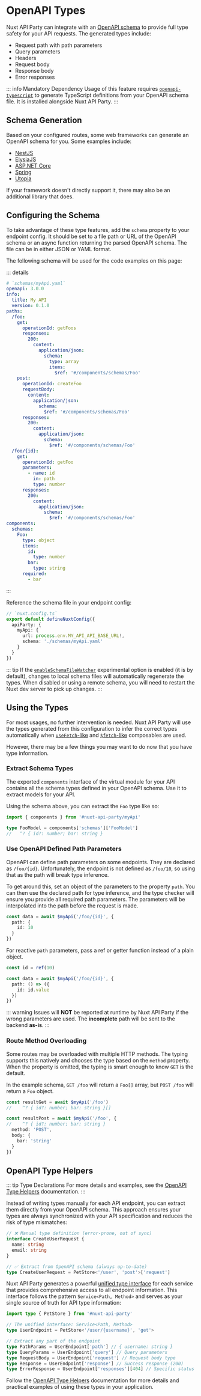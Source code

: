 # OpenAPI Types

Nuxt API Party can integrate with an [OpenAPI schema](https://swagger.io/resources/open-api/) to provide full type safety for your API requests. The generated types include:

- Request path with path parameters
- Query parameters
- Headers
- Request body
- Response body
- Error responses

::: info Mandatory Dependency
Usage of this feature requires [`openapi-typescript`](https://www.npmjs.com/package/openapi-typescript) to generate TypeScript definitions from your OpenAPI schema file. It is installed alongside Nuxt API Party.
:::

## Schema Generation

Based on your configured routes, some web frameworks can generate an OpenAPI schema for you. Some examples include:

- [NestJS](https://docs.nestjs.com/openapi/introduction)
- [ElysiaJS](https://elysiajs.com/patterns/openapi.html#openapi)
- [ASP.NET Core](https://learn.microsoft.com/en-us/aspnet/core/tutorials/web-api-help-pages-using-swagger)
- [Spring](https://springdoc.org/)
- [Utopia](https://docs.rs/utoipa/latest/utoipa/)

If your framework doesn't directly support it, there may also be an additional library that does.

## Configuring the Schema

To take advantage of these type features, add the `schema` property to your endpoint config. It should be set to a file path or URL of the OpenAPI schema or an async function returning the parsed OpenAPI schema. The file can be in either JSON or YAML format.

The following schema will be used for the code examples on this page:

::: details

```yaml
# `schemas/myApi.yaml`
openapi: 3.0.0
info:
  title: My API
  version: 0.1.0
paths:
  /foo:
    get:
      operationId: getFoos
      responses:
        200:
          content:
            application/json:
              schema:
                type: array
                items:
                  $ref: '#/components/schemas/Foo'
    post:
      operationId: createFoo
      requestBody:
        content:
          application/json:
            schema:
              $ref: '#/components/schemas/Foo'
      responses:
        200:
          content:
            application/json:
              schema:
                $ref: '#/components/schemas/Foo'
  /foo/{id}:
    get:
      operationId: getFoo
      parameters:
        - name: id
          in: path
          type: number
      responses:
        200:
          content:
            application/json:
              schema:
                $ref: '#/components/schemas/Foo'
components:
  schemas:
    Foo:
      type: object
      items:
        id:
          type: number
        bar:
          type: string
      required:
        - bar
```

:::

Reference the schema file in your endpoint config:

```ts
// `nuxt.config.ts`
export default defineNuxtConfig({
  apiParty: {
    myApi: {
      url: process.env.MY_API_API_BASE_URL!,
      schema: './schemas/myApi.yaml'
    }
  }
})
```

::: tip
If the [`enableSchemaFileWatcher`](/essentials/module-configuration#enableschemafilewatcher) experimental option is enabled (it is by default), changes to local schema files will automatically regenerate the types. When disabled or using a remote schema, you will need to restart the Nuxt dev server to pick up changes.
:::

## Using the Types

For most usages, no further intervention is needed. Nuxt API Party will use the types generated from this configuration to infer the correct types automatically when [`useFetch`-like](/api/use-fetch-like) and [`$fetch`-like](/api/dollarfetch-like) composables are used.

However, there may be a few things you may want to do now that you have type information.

### Extract Schema Types

The exported `components` interface of the virtual module for your API contains all the schema types defined in your OpenAPI schema. Use it to extract models for your API.

Using the schema above, you can extract the `Foo` type like so:

```ts
import { components } from '#nuxt-api-party/myApi'

type FooModel = components['schemas']['FooModel']
//   ^? { id?: number; bar: string }
```

### Use OpenAPI Defined Path Parameters

OpenAPI can define path parameters on some endpoints. They are declared as `/foo/{id}`. Unfortunately, the endpoint is not defined as `/foo/10`, so using that as the path will break type inference.

To get around this, set an object of the parameters to the property `path`. You can then use the declared path for type inference, and the type checker will ensure you provide all required path parameters. The parameters will be interpolated into the path before the request is made.

```ts
const data = await $myApi('/foo/{id}', {
  path: {
    id: 10
  }
})
```

For reactive `path` parameters, pass a ref or getter function instead of a plain object.

```ts
const id = ref(10)

const data = await $myApi('/foo/{id}', {
  path: () => ({
    id: id.value
  })
})
```

::: warning
Issues will **NOT** be reported at runtime by Nuxt API Party if the wrong parameters are used. The **incomplete** path will be sent to the backend **as-is**.
:::

### Route Method Overloading

Some routes may be overloaded with multiple HTTP methods. The typing supports this natively and chooses the type based on the `method` property. When the property is omitted, the typing is smart enough to know `GET` is the default.

In the example schema, `GET /foo` will return a `Foo[]` array, but `POST /foo` will return a `Foo` object.

```ts
const resultGet = await $myApi('/foo')
//    ^? { id?: number; bar: string }[]

const resultPost = await $myApi('/foo', {
//    ^? { id?: number; bar: string }
  method: 'POST',
  body: {
    bar: 'string'
  }
})
```

## OpenAPI Type Helpers

::: tip Type Declarations
For more details and examples, see the [OpenAPI Type Helpers](/api/openapi-types) documentation.
:::

Instead of writing types manually for each API endpoint, you can extract them directly from your OpenAPI schema. This approach ensures your types are always synchronized with your API specification and reduces the risk of type mismatches:

```ts
// ❌ Manual type definition (error-prone, out of sync)
interface CreateUserRequest {
  name: string
  email: string
}

// ✅ Extract from OpenAPI schema (always up-to-date)
type CreateUserRequest = PetStore<'/user', 'post'>['request']
```

Nuxt API Party generates a powerful [unified type interface](/api/openapi-types) for each service that provides comprehensive access to all endpoint information. This interface follows the pattern `Service<Path, Method>` and serves as your single source of truth for API type information:

```ts
import type { PetStore } from '#nuxt-api-party'

// The unified interface: Service<Path, Method>
type UserEndpoint = PetStore<'/user/{username}', 'get'>

// Extract any part of the endpoint
type PathParams = UserEndpoint['path'] // { username: string }
type QueryParams = UserEndpoint['query'] // Query parameters
type RequestBody = UserEndpoint['request'] // Request body type
type Response = UserEndpoint['response'] // Success response (200)
type ErrorResponse = UserEndpoint['responses'][404] // Specific status code
```

Follow the [OpenAPI Type Helpers](/api/openapi-types) documentation for more details and practical examples of using these types in your application.
